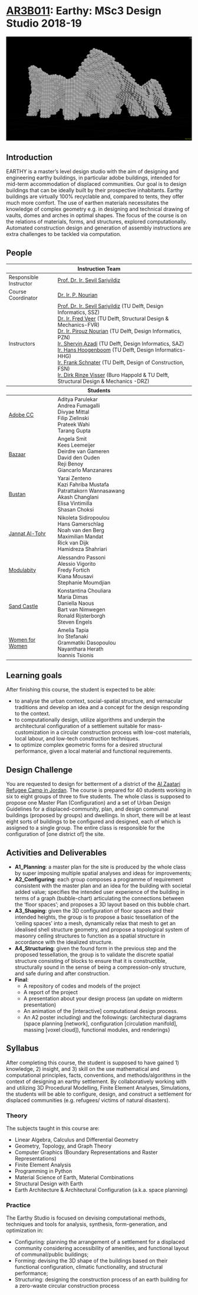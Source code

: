 # [AR3B011](http://studiegids.tudelft.nl/a101_displayCourse.do?course_id=48158&_NotifyTextSearch_): Earthy: MSc3 Design Studio 2018-19

<img src="_course_info/image1.png"/>

## Introduction

EARTHY is a master’s level design studio with the aim of designing and
engineering earthy buildings, in particular adobe buildings, intended
for mid-term accommodation of displaced communities. Our goal is to
design buildings that can be ideally built by their prospective
inhabitants. Earthy buildings are virtually 100% recyclable and,
compared to tents, they offer much more comfort. The use of earthen
materials necessitates the knowledge of complex geometry e.g. in
designing and technical drawing of vaults, domes and arches in optimal
shapes. The focus of the course is on the relations of materials, forms,
and structures, explored computationally. Automated construction design
and generation of assembly instructions are extra challenges to be
tackled via computation.

## People
<table width=100%>
    <thead >
        <tr class="header">
            <th colspan="2">Instruction Team</th>
        </tr>
    </thead>
    <tbody>
        <tr>
            <td>Responsible Instructor</td>
            <td><a href="mailto:i.s.sariyildiz@tudelft.nl">Prof. Dr. Ir. Sevil Sariyildiz</a></td>
        </tr>
        <tr>
            <td>Course Coordinator</td>
            <td><a href="mailto:p.nourian@tudelft.nl">Dr. Ir. P. Nourian</a></td>
        </tr>
        <tr>
            <td>Instructors</td>
            <td>
                <a href="mailto:i.s.sariyildiz@tudelft.nl">Prof. Dr. Ir. Sevil Sariyildiz</a> (TU Delft, Design Informatics, SSZ)<br>
                <a href="mailto:FAVeer@tudelft.nl">Dr. Ir. Fred Veer</a> (TU Delft, Structural Design &amp; Mechanics-FVR)<br>
                <a href="mailto:p.nourian@tudelft.nl">Dr. Ir. Pirouz Nourian</a> (TU Delft, Design Informatics, PZN)<br>
                <a href="mailto:S.Azadi-1@tudelft.nl">Ir. Shervin Azadi</a> (TU Delft, Design Informatics, SAZ)<br>
                <a href="mailto:J.J.J.G.Hoogenboom@tudelft.nl">Ir. Hans Hoogenboom</a> (TU Delft, Design Informatics-HHG)<br>
                <a href="mailto:F.R.Schnater@tudelft.nl">Ir. Frank Schnater</a> (TU Delft, Design of Construction, FSN)<br>
                <a href="mailto:Dirk%20Visser%20-%20BK">Ir. Dirk Rinze Visser</a> (Buro Happold &amp; TU Delft, Structural Design &amp; Mechanics -DRZ)
            </td>
        </tr>
    </tbody>
    <thead>
        <tr class="header">
            <th colspan="2">Students</th>
        </tr>
    </thead>
    <tbody>
        <tr>
            <td>
                <a href="">Adobe CC</a>
            </td>
            <td>
                Aditya Parulekar<br>
                Andrea Fumagalli<br>
                Divyae Mittal<br>
                Filip Zielinski<br>
                Prateek Wahi<br>
                Tarang Gupta
            </td>
        </tr>
        <tr>
            <td>
                <a href="">Bazaar</a>
            </td>
            <td>
                Angela Smit <br>
                Kees Leemeijer <br>
                Deirdre van Gameren <br>
                David den Ouden <br>
                Reji Benoy <br>
                Giancarlo Manzanares <br>
            </td>
        </tr>
        <tr>
            <td>
                <a href="">Bustan</a>
            </td>
            <td>
                Yarai Zenteno <br>
                Kazi Fahriba Mustafa <br>
                Patrattakorn Wannasawang <br>
                Akash Changlani <br>
                Elisa Vintimilla <br>
                Shasan Choksi <br>
            </td>
        </tr>
        <tr>
            <td>
                <a href="">Jannat Al-Tohr</a>
            </td>
            <td>
                Nikoleta Sidiropoulou <br>
                Hans Gamerschlag <br>
                Noah van den Berg <br>
                Maximilian Mandat <br>
                Rick van Dijk <br>
                Hamidreza Shahriari
            </td>
        </tr>
        <tr>
            <td>
                <a href="">Modulabity</a>
            </td>
            <td>
                Alessandro Passoni<br>
                Alessio Vigorito<br>
                Fredy Fortich<br>
                Kiana Mousavi<br>
                Stephanie Moumdjian<br>
            </td>
        </tr>
        <tr>
            <td>
                <a href="">Sand Castle</a>
            </td>
            <td>
                Konstantina Chouliara <br>
                Maria Dimas <br>
                Daniella Naous <br>
                Bart van Nimwegen <br>
                Ronald Rijsterborgh <br>
                Steven Engels <br>
            </td>
        </tr>
        <tr>
            <td>
                <a href="">Women for Women</a>
            </td>
            <td>
                Amelia Tapia <br>
                Iro Stefanaki <br>
                Grammatiki Dasopoulou <br>
                Nayanthara Herath <br>
                Ioannis Tsionis
            </td>
        </tr>
    </tbody>
</table>

## Learning goals

After finishing this course, the student is expected to be able:
-   to analyse the urban context, social-spatial structure, and
    vernacular traditions and develop an idea and a concept for the
    design responding to the context.
-   to computationally design, utilize algorithms and underpin the
    architectural configuration of a settlement suitable for
    mass-customization in a circular construction process with low-cost
    materials, local labour, and low-tech construction techniques.
-   to optimize complex geometric forms for a desired structural
    performance, given a local material and functional requirements.

## Design Challenge

You are requested to design for betterment of a district of the [Al
Zaatari Refugee Camp in
Jordan](https://en.wikipedia.org/wiki/Zaatari_refugee_camp). The course
is prepared for 40 students working in six to eight groups of three to
five students. The whole class is supposed to propose one Master Plan
(Configuration) and a set of Urban Design Guidelines for a
displaced-community, plan, and design communal buildings (proposed by
groups) and dwellings. In short, there will be at least eight sorts of
buildings to be configured and designed, each of which is assigned to a
single group. The entire class is responsible for the configuration of
\[one district of\] the site.


## Activities and Deliverables

* **A1_Planning**: a master plan for the site is produced by the whole class by super imposing multiple spatial analyses and ideas for improvements; 
* **A2_Configuring**: each group composes a programme of requirement consistent with the master plan and an idea for the building with societal added value; specifies the intended user experience of the building in terms of a graph (bubble-chart) articulating the connections between the ‘floor spaces’; and proposes a 3D layout based on this bubble chart.
* **A3_Shaping**: given the 3D configuration of floor spaces and their intended heights, the group is to propose a basic tessellation of the ‘ceiling spaces’ into a mesh, dynamically relax that mesh to get an idealised shell structure geometry, and propose a topological system of masonry ceiling structures to function as a spatial structure in accordance with the idealized structure. 
* **A4_Structuring**: given the found form in the previous step and the proposed tessellation, the group is to validate the discrete spatial structure consisting of blocks to ensure that it is constructible, structurally sound in the sense of being a compression-only structure, and safe during and after construction. 
* **Final**: 
  - A repository of codes and models of the project 
  - A report of the project
  - A presentation about your design process (an update on midterm presentation)
  - An animation of the \[interactive\] computational design process.
  - An A2 poster including) and the followings: {architectural diagrams (space planning \[network\], configuration \[circulation manifold\], massing \[voxel cloud\]), functional modules, and renderings}
  
## Syllabus

After completing this course, the student is supposed to have gained 1)
knowledge, 2) insight, and 3) skill on the use mathematical and
computational principles, facts, conventions, and methods/algorithms in
the context of designing an earthy settlement. By collaboratively
working with and utilizing 3D Procedural Modelling, Finite Element
Analyses, Simulations, the students will be able to configure, design,
and construct a settlement for displaced communities (e.g. refugees/
victims of natural disasters).

### Theory

The subjects taught in this course are:

-   Linear Algebra, Calculus and Differential Geometry
-   Geometry, Topology, and Graph Theory
-   Computer Graphics (Boundary Representations and Raster
    Representations)
-   Finite Element Analysis
-   Programming in Python
-   Material Science of Earth, Material Combinations
-   Structural Design with Earth
-   Earth Architecture & Architectural Configuration (a.k.a. space
    planning)

### Practice

The Earthy Studio is focused on devising computational methods,
techniques and tools for analysis, synthesis, form-generation, and
optimization in:

-   Configuring: planning the arrangement of a settlement for a
    displaced community considering accessibility of amenities, and
    functional layout of communal/public buildings;
-   Forming: devising the 3D shape of the buildings based on their
    functional configuration, climatic functionality, and structural
    performance;
-   Structuring: designing the construction process of an earth building
    for a zero-waste circular construction process